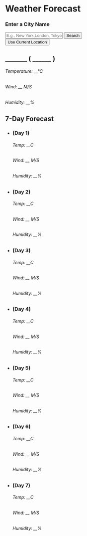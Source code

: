 
<!DOCTYPE html>
<html lang="en">
<head>
<meta charset="utf-8">
<title>Weather Forecast Project</title>
<link rel="stylesheet" href="style.css">
<link rel="stylesheet" href="style.css">
<meta name="viewport" content="width=device-width, initial-scale=1.0">
<script src="script.js" defer></script>
</head>
<body>
<h1>Weather Forecast</h1>
<div class="container">
<div class="weather-input">
<h3>Enter a City Name</h3>
<input class="city-input" type="text" placeholder="E.g., New York,
London, Tokyo">
<button class="search-btn">Search</button>
<div class="separator"></div>
<button class="location-btn">Use Current Location</button>
</div>
<div class="weather-data">
<div class="current-weather">
<div class="details">
<h2>_______ ( ______ )</h2>
<h6>Temperature: __°C</h6>
<h6>Wind: __ M/S</h6>
<h6>Humidity: __%</h6>
</div>
</div>
<div class="days-forecast">
<!-- Update the heading to indicate a 7-day forecast -->
<h2>7-Day Forecast</h2>

<!-- Update the number of cards to 7 for each day -->
<ul class="weather-cards">
  <li class="card">
    <h3>(Day 1)</h3>
    <h6>Temp: __C</h6>
    <h6>Wind: __ M/S</h6>
    <h6>Humidity: __%</h6>
  </li>
  <li class="card">
    <h3>(Day 2)</h3>
    <h6>Temp: __C</h6>
    <h6>Wind: __ M/S</h6>
    <h6>Humidity: __%</h6>
  </li>
  <li class="card">
    <h3>(Day 3)</h3>
    <h6>Temp: __C</h6>
    <h6>Wind: __ M/S</h6>
    <h6>Humidity: __%</h6>
  </li>
  <li class="card">
    <h3>(Day 4)</h3>
    <h6>Temp: __C</h6>
    <h6>Wind: __ M/S</h6>
    <h6>Humidity: __%</h6>
  </li>
  <li class="card">
    <h3>(Day 5)</h3>
    <h6>Temp: __C</h6>
    <h6>Wind: __ M/S</h6>
    <h6>Humidity: __%</h6>
  </li>
  <li class="card">
    <h3>(Day 6)</h3>
    <h6>Temp: __C</h6>
    <h6>Wind: __ M/S</h6>
    <h6>Humidity: __%</h6>
  </li>
  <li class="card">
    <h3>(Day 7)</h3>
    <h6>Temp: __C</h6>
    <h6>Wind: __ M/S</h6>
    <h6>Humidity: __%</h6>
  </li>
</ul>

</div>
</div>
</div>
</body>
</html>
